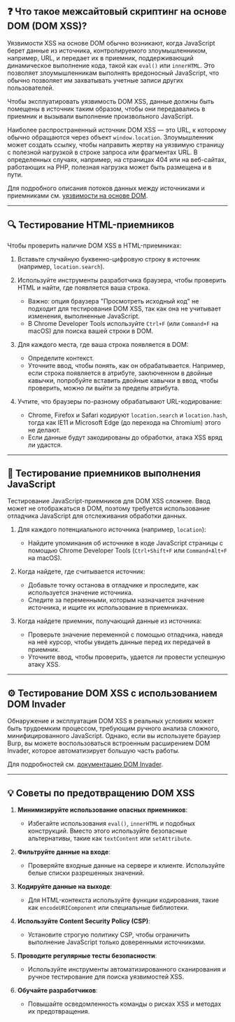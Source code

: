 ## ❓ Что такое межсайтовый скриптинг на основе DOM (DOM XSS)?

Уязвимости XSS на основе DOM обычно возникают, когда JavaScript берет данные из источника, контролируемого злоумышленником, например, URL, и передает их в приемник, поддерживающий динамическое выполнение кода, такой как `eval()` или `innerHTML`. Это позволяет злоумышленникам выполнять вредоносный JavaScript, что обычно позволяет им захватывать учетные записи других пользователей.

Чтобы эксплуатировать уязвимость DOM XSS, данные должны быть помещены в источник таким образом, чтобы они передавались в приемник и вызывали выполнение произвольного JavaScript.

Наиболее распространенный источник DOM XSS — это URL, к которому обычно обращаются через объект `window.location`. Злоумышленник может создать ссылку, чтобы направить жертву на уязвимую страницу с полезной нагрузкой в строке запроса или фрагментах URL. В определенных случаях, например, на страницах 404 или на веб-сайтах, работающих на PHP, полезная нагрузка может быть размещена и в пути.

Для подробного описания потоков данных между источниками и приемниками см. [уязвимости на основе DOM](#).

---

## 🔍 Тестирование HTML-приемников

Чтобы проверить наличие DOM XSS в HTML-приемниках:

1. Вставьте случайную буквенно-цифровую строку в источник (например, `location.search`).
2. Используйте инструменты разработчика браузера, чтобы проверить HTML и найти, где появляется ваша строка.
   - Важно: опция браузера "Просмотреть исходный код" не подходит для тестирования DOM XSS, так как она не учитывает изменения, выполненные JavaScript.
   - В Chrome Developer Tools используйте `Ctrl+F` (или `Command+F` на macOS) для поиска вашей строки в DOM.

3. Для каждого места, где ваша строка появляется в DOM:
   - Определите контекст.
   - Уточните ввод, чтобы понять, как он обрабатывается. Например, если строка появляется в атрибуте, заключенном в двойные кавычки, попробуйте вставить двойные кавычки в ввод, чтобы проверить, можно ли выйти за пределы атрибута.

4. Учтите, что браузеры по-разному обрабатывают URL-кодирование:
   - Chrome, Firefox и Safari кодируют `location.search` и `location.hash`, тогда как IE11 и Microsoft Edge (до перехода на Chromium) этого не делают.
   - Если данные будут закодированы до обработки, атака XSS вряд ли удастся.

---

## 🔬 Тестирование приемников выполнения JavaScript

Тестирование JavaScript-приемников для DOM XSS сложнее. Ввод может не отображаться в DOM, поэтому требуется использование отладчика JavaScript для отслеживания обработки данных.

1. Для каждого потенциального источника (например, `location`):
   - Найдите упоминания об источнике в коде JavaScript страницы с помощью Chrome Developer Tools (`Ctrl+Shift+F` или `Command+Alt+F` на macOS).

2. Когда найдете, где считывается источник:
   - Добавьте точку останова в отладчике и проследите, как используется значение источника.
   - Следите за переменными, которым назначается значение источника, и ищите их использование в приемниках.

3. Когда найдете приемник, получающий данные из источника:
   - Проверьте значение переменной с помощью отладчика, наведя на неё курсор, чтобы увидеть данные перед их передачей в приемник.
   - Уточните ввод, чтобы проверить, удается ли провести успешную атаку XSS.

---

## ⚙️ Тестирование DOM XSS с использованием DOM Invader

Обнаружение и эксплуатация DOM XSS в реальных условиях может быть трудоемким процессом, требующим ручного анализа сложного, минифицированного JavaScript. Однако, если вы используете браузер Burp, вы можете воспользоваться встроенным расширением DOM Invader, которое автоматизирует большую часть работы.

Для подробностей см. [документацию DOM Invader](#).

---

## 💡 Советы по предотвращению DOM XSS

1. **Минимизируйте использование опасных приемников**:
   - Избегайте использования `eval()`, `innerHTML` и подобных конструкций. Вместо этого используйте безопасные альтернативы, такие как `textContent` или `setAttribute`.

2. **Фильтруйте данные на входе**:
   - Проверяйте входные данные на сервере и клиенте. Используйте белые списки разрешенных значений.

3. **Кодируйте данные на выходе**:
   - Для HTML-контекста используйте функции кодирования, такие как `encodeURIComponent` или специальные библиотеки.

4. **Используйте Content Security Policy (CSP)**:
   - Установите строгую политику CSP, чтобы ограничить выполнение JavaScript только доверенными источниками.

5. **Проводите регулярные тесты безопасности**:
   - Используйте инструменты автоматизированного сканирования и ручное тестирование для поиска уязвимостей XSS.

6. **Обучайте разработчиков**:
   - Повышайте осведомленность команды о рисках XSS и методах их предотвращения.
